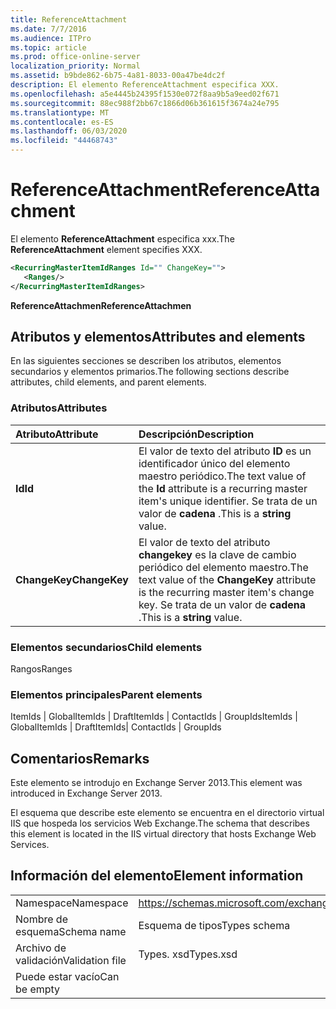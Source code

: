 ```yaml
---
title: ReferenceAttachment
ms.date: 7/7/2016
ms.audience: ITPro
ms.topic: article
ms.prod: office-online-server
localization_priority: Normal
ms.assetid: b9bde862-6b75-4a81-8033-00a47be4dc2f
description: El elemento ReferenceAttachment especifica XXX.
ms.openlocfilehash: a5e4445b24395f1530e072f8aa9b5a9eed02f671
ms.sourcegitcommit: 88ec988f2bb67c1866d06b361615f3674a24e795
ms.translationtype: MT
ms.contentlocale: es-ES
ms.lasthandoff: 06/03/2020
ms.locfileid: "44468743"
---
```

# <a name="referenceattachment"></a><span data-ttu-id="25b2e-103">ReferenceAttachment</span><span class="sxs-lookup"><span data-stu-id="25b2e-103">ReferenceAttachment</span></span>

<span data-ttu-id="25b2e-104">El elemento **ReferenceAttachment** especifica xxx.</span><span class="sxs-lookup"><span data-stu-id="25b2e-104">The **ReferenceAttachment** element specifies XXX.</span></span> 
  
```XML
<RecurringMasterItemIdRanges Id="" ChangeKey="">
   <Ranges/>
</RecurringMasterItemIdRanges>
```

 <span data-ttu-id="25b2e-105">**ReferenceAttachmen**</span><span class="sxs-lookup"><span data-stu-id="25b2e-105">**ReferenceAttachmen**</span></span>
## <a name="attributes-and-elements"></a><span data-ttu-id="25b2e-106">Atributos y elementos</span><span class="sxs-lookup"><span data-stu-id="25b2e-106">Attributes and elements</span></span>

<span data-ttu-id="25b2e-107">En las siguientes secciones se describen los atributos, elementos secundarios y elementos primarios.</span><span class="sxs-lookup"><span data-stu-id="25b2e-107">The following sections describe attributes, child elements, and parent elements.</span></span>
  
### <a name="attributes"></a><span data-ttu-id="25b2e-108">Atributos</span><span class="sxs-lookup"><span data-stu-id="25b2e-108">Attributes</span></span>

|<span data-ttu-id="25b2e-109">**Atributo**</span><span class="sxs-lookup"><span data-stu-id="25b2e-109">**Attribute**</span></span>|<span data-ttu-id="25b2e-110">**Descripción**</span><span class="sxs-lookup"><span data-stu-id="25b2e-110">**Description**</span></span>|
|:-----|:-----|
|<span data-ttu-id="25b2e-111">**Id**</span><span class="sxs-lookup"><span data-stu-id="25b2e-111">**Id**</span></span> <br/> |<span data-ttu-id="25b2e-112">El valor de texto del atributo **ID** es un identificador único del elemento maestro periódico.</span><span class="sxs-lookup"><span data-stu-id="25b2e-112">The text value of the **Id** attribute is a recurring master item's unique identifier.</span></span> <span data-ttu-id="25b2e-113">Se trata de un valor de **cadena** .</span><span class="sxs-lookup"><span data-stu-id="25b2e-113">This is a **string** value.</span></span>  <br/> |
|<span data-ttu-id="25b2e-114">**ChangeKey**</span><span class="sxs-lookup"><span data-stu-id="25b2e-114">**ChangeKey**</span></span> <br/> |<span data-ttu-id="25b2e-115">El valor de texto del atributo **changekey** es la clave de cambio periódico del elemento maestro.</span><span class="sxs-lookup"><span data-stu-id="25b2e-115">The text value of the **ChangeKey** attribute is the recurring master item's change key.</span></span> <span data-ttu-id="25b2e-116">Se trata de un valor de **cadena** .</span><span class="sxs-lookup"><span data-stu-id="25b2e-116">This is a **string** value.</span></span>  <br/> |
   
### <a name="child-elements"></a><span data-ttu-id="25b2e-117">Elementos secundarios</span><span class="sxs-lookup"><span data-stu-id="25b2e-117">Child elements</span></span>

<span data-ttu-id="25b2e-118">Rangos</span><span class="sxs-lookup"><span data-stu-id="25b2e-118">Ranges</span></span>
  
### <a name="parent-elements"></a><span data-ttu-id="25b2e-119">Elementos principales</span><span class="sxs-lookup"><span data-stu-id="25b2e-119">Parent elements</span></span>

<span data-ttu-id="25b2e-120">ItemIds | GlobalItemIds | DraftItemIds | ContactIds | GroupIds</span><span class="sxs-lookup"><span data-stu-id="25b2e-120">ItemIds | GlobalItemIds | DraftItemIds| ContactIds | GroupIds</span></span>
  
## <a name="remarks"></a><span data-ttu-id="25b2e-121">Comentarios</span><span class="sxs-lookup"><span data-stu-id="25b2e-121">Remarks</span></span>

<span data-ttu-id="25b2e-122">Este elemento se introdujo en Exchange Server 2013.</span><span class="sxs-lookup"><span data-stu-id="25b2e-122">This element was introduced in Exchange Server 2013.</span></span>
  
<span data-ttu-id="25b2e-123">El esquema que describe este elemento se encuentra en el directorio virtual IIS que hospeda los servicios Web Exchange.</span><span class="sxs-lookup"><span data-stu-id="25b2e-123">The schema that describes this element is located in the IIS virtual directory that hosts Exchange Web Services.</span></span>
  
## <a name="element-information"></a><span data-ttu-id="25b2e-124">Información del elemento</span><span class="sxs-lookup"><span data-stu-id="25b2e-124">Element information</span></span>

|||
|:-----|:-----|
|<span data-ttu-id="25b2e-125">Namespace</span><span class="sxs-lookup"><span data-stu-id="25b2e-125">Namespace</span></span>  <br/> |https://schemas.microsoft.com/exchange/services/2006/types  <br/> |
|<span data-ttu-id="25b2e-126">Nombre de esquema</span><span class="sxs-lookup"><span data-stu-id="25b2e-126">Schema name</span></span>  <br/> |<span data-ttu-id="25b2e-127">Esquema de tipos</span><span class="sxs-lookup"><span data-stu-id="25b2e-127">Types schema</span></span>  <br/> |
|<span data-ttu-id="25b2e-128">Archivo de validación</span><span class="sxs-lookup"><span data-stu-id="25b2e-128">Validation file</span></span>  <br/> |<span data-ttu-id="25b2e-129">Types. xsd</span><span class="sxs-lookup"><span data-stu-id="25b2e-129">Types.xsd</span></span>  <br/> |
|<span data-ttu-id="25b2e-130">Puede estar vacío</span><span class="sxs-lookup"><span data-stu-id="25b2e-130">Can be empty</span></span>  <br/> ||
   

